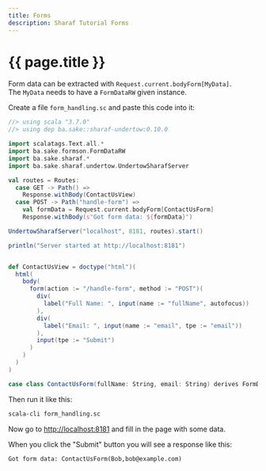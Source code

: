 ```yaml
---
title: Forms
description: Sharaf Tutorial Forms
---
```


# {{ page.title }}



Form data can be extracted with `Request.current.bodyForm[MyData]`.  
The `MyData` needs to have a `FormDataRW` given instance.

Create a file `form_handling.sc` and paste this code into it:
```scala
//> using scala "3.7.0"
//> using dep ba.sake::sharaf-undertow:0.10.0

import scalatags.Text.all.*
import ba.sake.formson.FormDataRW
import ba.sake.sharaf.*
import ba.sake.sharaf.undertow.UndertowSharafServer

val routes = Routes:
  case GET -> Path() =>
    Response.withBody(ContactUsView)
  case POST -> Path("handle-form") =>
    val formData = Request.current.bodyForm[ContactUsForm]
    Response.withBody(s"Got form data: ${formData}")

UndertowSharafServer("localhost", 8181, routes).start()

println("Server started at http://localhost:8181")


def ContactUsView = doctype("html")(
  html(
    body(
      form(action := "/handle-form", method := "POST")(
        div(
          label("Full Name: ", input(name := "fullName", autofocus))
        ),
        div(
          label("Email: ", input(name := "email", tpe := "email"))
        ),
        input(tpe := "Submit")
      )
    )
  )
)

case class ContactUsForm(fullName: String, email: String) derives FormDataRW

```

Then run it like this:
```sh
scala-cli form_handling.sc 
```

Now go to [http://localhost:8181](http://localhost:8181)
and fill in the page with some data.

When you click the "Submit" button you will see a response like this:
```
Got form data: ContactUsForm(Bob,bob@example.com)
```
